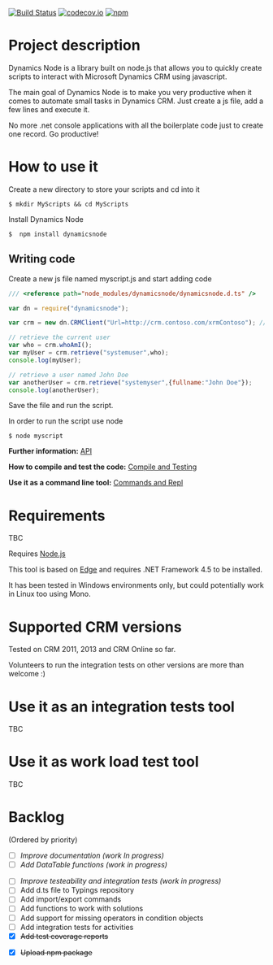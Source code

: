 [![Build Status](https://travis-ci.org/crisfervil/DynamicsNode.svg?branch=master)](https://travis-ci.org/crisfervil/DynamicsNode) [![codecov.io](https://codecov.io/github/crisfervil/DynamicsNode/coverage.svg?branch=master)](https://codecov.io/github/crisfervil/DynamicsNode?branch=master) [![npm](https://img.shields.io/npm/v/dynamicsnode.svg)](https://www.npmjs.com/package/dynamicsnode)
# Project description

Dynamics Node is a library built on node.js that allows you to quickly create scripts to interact with Microsoft Dynamics CRM using javascript.

The main goal of Dynamics Node is to make you very productive when it comes to automate small tasks in Dynamics CRM. Just create a js file, add a few lines and execute it.

No more .net console applications with all the boilerplate code just to create one record. Go productive!

# How to use it
Create a new directory to store your scripts and cd into it

```
$ mkdir MyScripts && cd MyScripts
```

Install Dynamics Node
```
$  npm install dynamicsnode
```
## Writing code

Create a new js file named myscript.js and start adding code

``` javascript
/// <reference path="node_modules/dynamicsnode/dynamicsnode.d.ts" />

var dn = require("dynamicsnode");

var crm = new dn.CRMClient("Url=http://crm.contoso.com/xrmContoso"); // update this with your CRM url and credentials if needed

// retrieve the current user
var who = crm.whoAmI();
var myUser = crm.retrieve("systemuser",who);
console.log(myUser);

// retrieve a user named John Doe
var anotherUser = crm.retrieve("systemyser",{fullname:"John Doe"});
console.log(anotherUser);

```

Save the file and run the script.

In order to run the script use node
```
$ node myscript
```

**Further information:** [API](doc/api.md)

**How to compile and test the code:** [Compile and Testing](doc/CompileAndTesting.md)

**Use it as a command line tool:** [Commands and Repl](doc/CommandsAndRepl.md)


# Requirements
TBC

Requires [Node.js](nodejs.org)

This tool is based on [Edge](https://github.com/tjanczuk/edge) and requires .NET Framework 4.5 to be installed.

It has been tested in Windows environments only, but could potentially work in Linux too using Mono.

# Supported CRM versions
Tested on CRM 2011, 2013 and CRM Online so far.

Volunteers to run the integration tests on other versions are more than welcome :)


# Use it as an integration tests tool
TBC

# Use it as work load test tool
TBC


# Backlog
(Ordered by priority)

- [ ] *Improve documentation (work In progress)*
- [ ] *Add DataTable functions (work in progress)*
* [ ] *Improve testeability and integration tests (work in progress)* 
* [ ] Add d.ts file to Typings repository 
* [ ] Add import/export commands
* [ ] Add functions to work with solutions
* [ ] Add support for missing operators in condition objects
* [ ] Add integration tests for activities
* [x] ~~Add test coverage reports~~
- [x] ~~Upload npm package~~
